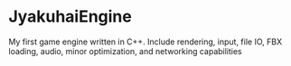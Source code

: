 # JyakuhaiEngine
My first game engine written in C++. Include rendering, input, file IO, FBX loading, audio, minor optimization, and networking capabilities
